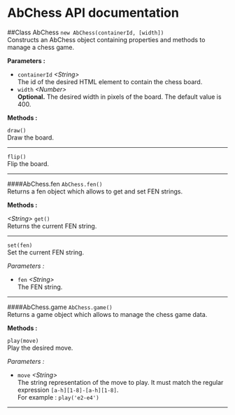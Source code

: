# AbChess API documentation

##Class AbChess
<code>new AbChess(containerId, [width])</code>
<br>Constructs an AbChess object containing properties and methods to manage a chess game.

**Parameters :**
* <code>containerId</code> *\<String\>*
<br>The id of the desired HTML element to contain the chess board.
* <code>width</code> *\<Number\>*
<br>**Optional.** The desired width in pixels of the board. The default value is 400.

**Methods :**

<code>draw()</code>
<br>Draw the board.
<hr>
<code>flip()</code>
<br>Flip the board.
<hr>

####AbChess.fen
<code>AbChess.fen()</code>
<br>Returns a fen object which allows to get and set FEN strings.

**Methods :**

*\<String\>* <code>get()</code>
<br>Returns the current FEN string.
<hr>

<code>set(fen)</code>
<br>Set the current FEN string.

*Parameters :*
* <code>fen</code> *\<String\>*
<br>The FEN string.

<hr>

####AbChess.game
<code>AbChess.game()</code>
<br>Returns a game object which allows to manage the chess game data.

**Methods :**

<code>play(move)</code>
<br>Play the desired move.

*Parameters :*
* <code>move</code> *\<String\>*
<br>The string representation of the move to play. It must match the regular expression <code>[a-h][1-8]-[a-h][1-8]</code>.
<br>For example : <code>play('e2-e4')</code>

<hr>
